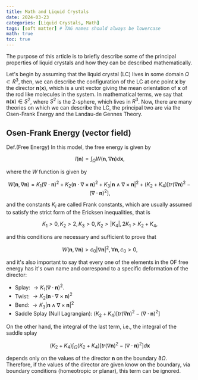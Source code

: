 ```yaml
---
title: Math and Liquid Crystals
date: 2024-03-23
categories: [Liquid Crystals, Math]
tags: [soft matter] # TAG names should always be lowercase
math: true
toc: true
---
```


The purpose of this article is to briefly describe some of the principal properties of liquid crystals and how they can be described mathematically.

Let's begin by assuming that the liquid crystal (LC) lives in some domain $\Omega\subset R^3$, then, we can describe the configuration of the LC at one point $\mathbf{x}$ by the director $\mathbf{n}(\mathbf{x})$, which is a unit vector giving the mean orientation of $\mathbf{x}$ of the rod like molecules in the system. In mathematical terms, we say that $\mathbf{n}(\mathbf{x})\in S^2$, where $S^2$ is the 2-sphere, which lives in $R^3$.
Now, there are many theories on which we can describe the LC, the principal two are via the Osen-Frank Energy and the Landau-de Gennes Theory.

## Osen-Frank Energy (vector field)

Def.(Free Energy) In this model, the free energy is given by

$$I(\mathbf{n}) = \int_{\Omega}W(\mathbf{n},\nabla\mathbf{n})d\mathbf{x},$$

where the $W$ function is given by

$$W(\mathbf{n},\nabla\mathbf{n}) = K_{1}(\nabla\cdot\mathbf{n})^2 + K_{2}(\mathbf{n}\cdot\nabla\times\mathbf{n})^2 + K_{3}|\mathbf{n}\wedge\nabla\times\mathbf{n}|^{2}+(K_{2} + K_{4})[tr(\nabla\mathbf{n})^{2} - (\nabla\cdot\mathbf{n})^2],$$

and the constants $K_i$ are called Frank constants, which are usually assumed to satisfy the strict form of the Ericksen inequalities, that is

$$K_{1}>0, K_{2} > 2, K_{3} > 0, K_2>|K_{4}|, 2K_{1}>K_{2} + K_{4},$$

and this conditions are necessary and sufficient to prove that

$$W(\mathbf{n},\nabla\mathbf{n})>c_{0}|\nabla\mathbf{n}|^2,\forall\mathbf{n},c_{0}>0,$$

and it's also important to say that every one of the elements in the OF free energy has it's own name and correspond to a specific deformation of the director:

- Splay: $\rightarrow K_{1}(\nabla\cdot\mathbf{n})^2.$
- Twist: $\rightarrow K_{2}(\mathbf{n}\cdot\nabla\times\mathbf{n})^2$
- Bend: $\rightarrow K_{3}|\mathbf{n}\wedge\nabla\times\mathbf{n}|^{2}$
- Saddle Splay (Null Lagrangian): $(K_{2} + K_{4})[tr(\nabla\mathbf{n})^{2} - (\nabla\cdot\mathbf{n})^2]$

On the other hand, the integral of the last term, i.e., the integral of the saddle splay

$$
(K_{2} + K_{4})\int_{\Omega}(K_{2} + K_{4})[tr(\nabla\mathbf{n})^{2} - (\nabla\cdot\mathbf{n})^2]d\mathbf{x}
$$

depends only on the values of the director $\mathbf{n}$ on the boundary $\partial \Omega$. Therefore, if the values of the director are given know on the boundary, via boundary conditions (homeotropic or planar), this term can be ignored.
